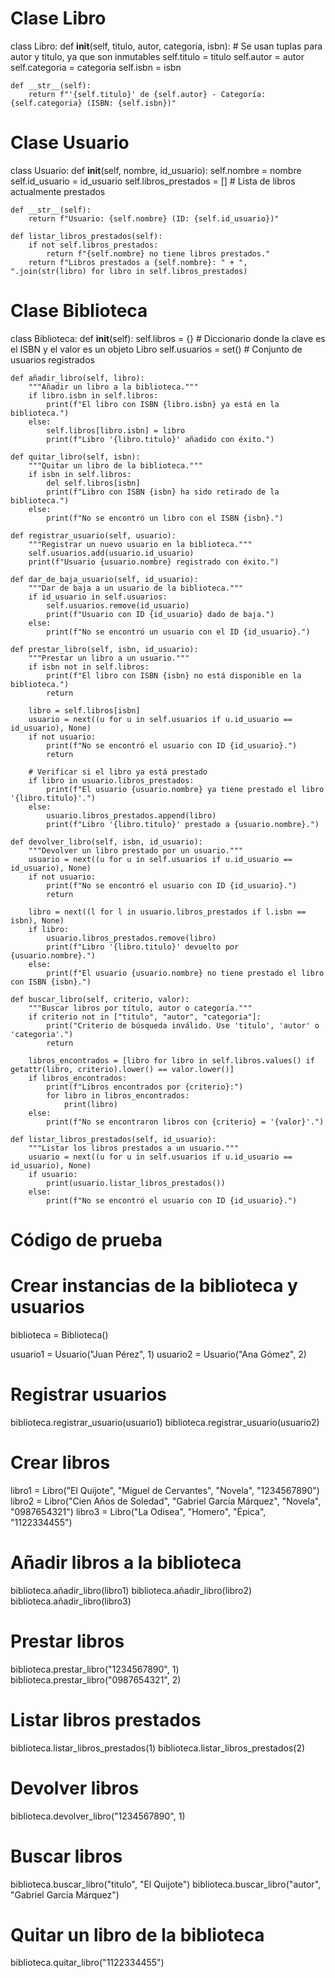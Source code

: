 # Clase Libro
class Libro:
    def __init__(self, titulo, autor, categoria, isbn):
        # Se usan tuplas para autor y titulo, ya que son inmutables
        self.titulo = titulo
        self.autor = autor
        self.categoria = categoria
        self.isbn = isbn

    def __str__(self):
        return f"'{self.titulo}' de {self.autor} - Categoría: {self.categoria} (ISBN: {self.isbn})"


# Clase Usuario
class Usuario:
    def __init__(self, nombre, id_usuario):
        self.nombre = nombre
        self.id_usuario = id_usuario
        self.libros_prestados = []  # Lista de libros actualmente prestados

    def __str__(self):
        return f"Usuario: {self.nombre} (ID: {self.id_usuario})"

    def listar_libros_prestados(self):
        if not self.libros_prestados:
            return f"{self.nombre} no tiene libros prestados."
        return f"Libros prestados a {self.nombre}: " + ", ".join(str(libro) for libro in self.libros_prestados)


# Clase Biblioteca
class Biblioteca:
    def __init__(self):
        self.libros = {}  # Diccionario donde la clave es el ISBN y el valor es un objeto Libro
        self.usuarios = set()  # Conjunto de usuarios registrados

    def añadir_libro(self, libro):
        """Añadir un libro a la biblioteca."""
        if libro.isbn in self.libros:
            print(f"El libro con ISBN {libro.isbn} ya está en la biblioteca.")
        else:
            self.libros[libro.isbn] = libro
            print(f"Libro '{libro.titulo}' añadido con éxito.")

    def quitar_libro(self, isbn):
        """Quitar un libro de la biblioteca."""
        if isbn in self.libros:
            del self.libros[isbn]
            print(f"Libro con ISBN {isbn} ha sido retirado de la biblioteca.")
        else:
            print(f"No se encontró un libro con el ISBN {isbn}.")

    def registrar_usuario(self, usuario):
        """Registrar un nuevo usuario en la biblioteca."""
        self.usuarios.add(usuario.id_usuario)
        print(f"Usuario {usuario.nombre} registrado con éxito.")

    def dar_de_baja_usuario(self, id_usuario):
        """Dar de baja a un usuario de la biblioteca."""
        if id_usuario in self.usuarios:
            self.usuarios.remove(id_usuario)
            print(f"Usuario con ID {id_usuario} dado de baja.")
        else:
            print(f"No se encontró un usuario con el ID {id_usuario}.")

    def prestar_libro(self, isbn, id_usuario):
        """Prestar un libro a un usuario."""
        if isbn not in self.libros:
            print(f"El libro con ISBN {isbn} no está disponible en la biblioteca.")
            return

        libro = self.libros[isbn]
        usuario = next((u for u in self.usuarios if u.id_usuario == id_usuario), None)
        if not usuario:
            print(f"No se encontró el usuario con ID {id_usuario}.")
            return

        # Verificar si el libro ya está prestado
        if libro in usuario.libros_prestados:
            print(f"El usuario {usuario.nombre} ya tiene prestado el libro '{libro.titulo}'.")
        else:
            usuario.libros_prestados.append(libro)
            print(f"Libro '{libro.titulo}' prestado a {usuario.nombre}.")

    def devolver_libro(self, isbn, id_usuario):
        """Devolver un libro prestado por un usuario."""
        usuario = next((u for u in self.usuarios if u.id_usuario == id_usuario), None)
        if not usuario:
            print(f"No se encontró el usuario con ID {id_usuario}.")
            return

        libro = next((l for l in usuario.libros_prestados if l.isbn == isbn), None)
        if libro:
            usuario.libros_prestados.remove(libro)
            print(f"Libro '{libro.titulo}' devuelto por {usuario.nombre}.")
        else:
            print(f"El usuario {usuario.nombre} no tiene prestado el libro con ISBN {isbn}.")

    def buscar_libro(self, criterio, valor):
        """Buscar libros por título, autor o categoría."""
        if criterio not in ["titulo", "autor", "categoria"]:
            print("Criterio de búsqueda inválido. Use 'titulo', 'autor' o 'categoria'.")
            return

        libros_encontrados = [libro for libro in self.libros.values() if getattr(libro, criterio).lower() == valor.lower()]
        if libros_encontrados:
            print(f"Libros encontrados por {criterio}:")
            for libro in libros_encontrados:
                print(libro)
        else:
            print(f"No se encontraron libros con {criterio} = '{valor}'.")

    def listar_libros_prestados(self, id_usuario):
        """Listar los libros prestados a un usuario."""
        usuario = next((u for u in self.usuarios if u.id_usuario == id_usuario), None)
        if usuario:
            print(usuario.listar_libros_prestados())
        else:
            print(f"No se encontró el usuario con ID {id_usuario}.")


# Código de prueba

# Crear instancias de la biblioteca y usuarios
biblioteca = Biblioteca()

usuario1 = Usuario("Juan Pérez", 1)
usuario2 = Usuario("Ana Gómez", 2)

# Registrar usuarios
biblioteca.registrar_usuario(usuario1)
biblioteca.registrar_usuario(usuario2)

# Crear libros
libro1 = Libro("El Quijote", "Miguel de Cervantes", "Novela", "1234567890")
libro2 = Libro("Cien Años de Soledad", "Gabriel García Márquez", "Novela", "0987654321")
libro3 = Libro("La Odisea", "Homero", "Épica", "1122334455")

# Añadir libros a la biblioteca
biblioteca.añadir_libro(libro1)
biblioteca.añadir_libro(libro2)
biblioteca.añadir_libro(libro3)

# Prestar libros
biblioteca.prestar_libro("1234567890", 1)
biblioteca.prestar_libro("0987654321", 2)

# Listar libros prestados
biblioteca.listar_libros_prestados(1)
biblioteca.listar_libros_prestados(2)

# Devolver libros
biblioteca.devolver_libro("1234567890", 1)

# Buscar libros
biblioteca.buscar_libro("titulo", "El Quijote")
biblioteca.buscar_libro("autor", "Gabriel García Márquez")

# Quitar un libro de la biblioteca
biblioteca.quitar_libro("1122334455")
